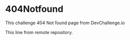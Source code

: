 # 404Notfound
This challenge 404 Not found page from DevChallenge.io


This line from remote repository.
